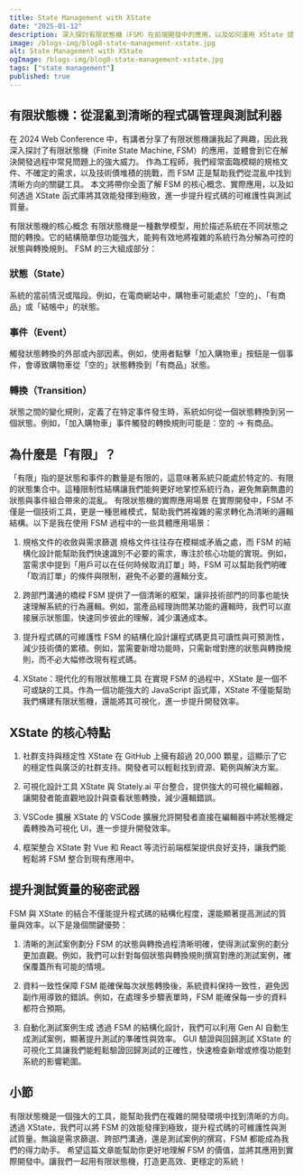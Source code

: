 ```yaml
---
title: State Management with XState
date: "2025-01-12"
description: 深入探討有限狀態機（FSM）在前端開發中的應用，以及如何運用 XState 提升程式碼可維護性與測試質量
image: /blogs-img/blog8-state-management-xstate.jpg
alt: State Management with XState
ogImage: /blogs-img/blog8-state-management-xstate.jpg
tags: ["state management"]
published: true
---
```


## 有限狀態機：從混亂到清晰的程式碼管理與測試利器

在 2024 Web Conference 中，有講者分享了有限狀態機讓我起了興趣，因此我深入探討了有限狀態機（Finite State Machine, FSM）的應用，並體會到它在解決開發過程中常見問題上的強大威力。
作為工程師，我們經常面臨模糊的規格文件、不確定的需求，以及技術債堆積的挑戰，而 FSM 正是幫助我們從混亂中找到清晰方向的關鍵工具。
本文將帶你全面了解 FSM 的核心概念、實際應用，以及如何透過 XState 函式庫將其效能發揮到極致，進一步提升程式碼的可維護性與測試質量。

有限狀態機的核心概念
有限狀態機是一種數學模型，用於描述系統在不同狀態之間的轉換。它的結構簡單但功能強大，能夠有效地將複雜的系統行為分解為可控的狀態與轉換規則。
FSM 的三大組成部分：

### 狀態（State）

系統的當前情況或階段。例如，在電商網站中，購物車可能處於「空的」、「有商品」或「結帳中」的狀態。

### 事件（Event）

觸發狀態轉換的外部或內部因素。例如，使用者點擊「加入購物車」按鈕是一個事件，會導致購物車從「空的」狀態轉換到「有商品」狀態。

### 轉換（Transition）

狀態之間的變化規則，定義了在特定事件發生時，系統如何從一個狀態轉換到另一個狀態。例如，「加入購物車」事件觸發的轉換規則可能是：空的 -> 有商品。

## 為什麼是「有限」？

「有限」指的是狀態和事件的數量是有限的，這意味著系統只能處於特定的、有限的狀態集合中。這種限制性結構讓我們能夠更好地掌控系統行為，避免無窮無盡的狀態與事件組合帶來的混亂。
有限狀態機的實際應用場景
在實際開發中，FSM 不僅是一個技術工具，更是一種思維模式，幫助我們將複雜的需求轉化為清晰的邏輯結構。以下是我在使用 FSM 過程中的一些具體應用場景：

1. 規格文件的收斂與需求篩選
   規格文件往往存在模糊或矛盾之處，而 FSM 的結構化設計能幫助我們快速識別不必要的需求，專注於核心功能的實現。例如，當需求中提到「用戶可以在任何時候取消訂單」時，FSM 可以幫助我們明確「取消訂單」的條件與限制，避免不必要的邏輯分支。

2. 跨部門溝通的橋樑
   FSM 提供了一個清晰的框架，讓非技術部門的同事也能快速理解系統的行為邏輯。例如，當產品經理詢問某功能的邏輯時，我們可以直接展示狀態圖，快速同步彼此的理解，減少溝通成本。

3. 提升程式碼的可維護性
   FSM 的結構化設計讓程式碼更具可讀性與可預測性，減少技術債的累積。例如，當需要新增功能時，只需新增對應的狀態與轉換規則，而不必大幅修改現有程式碼。

4. XState：現代化的有限狀態機工具
   在實現 FSM 的過程中，XState 是一個不可或缺的工具。作為一個功能強大的 JavaScript 函式庫，XState 不僅能幫助我們構建有限狀態機，還能將其可視化，進一步提升開發效率。

## XState 的核心特點

1. 社群支持與穩定性
   XState 在 GitHub 上擁有超過 20,000 顆星，這顯示了它的穩定性與廣泛的社群支持。開發者可以輕鬆找到資源、範例與解決方案。

2. 可視化設計工具
   XState 與 Stately.ai 平台整合，提供強大的可視化編輯器，讓開發者能直觀地設計與查看狀態轉換，減少邏輯錯誤。

3. VSCode 擴展
   XState 的 VSCode 擴展允許開發者直接在編輯器中將狀態機定義轉換為可視化 UI，進一步提升開發效率。

4. 框架整合
   XState 對 Vue 和 React 等流行前端框架提供良好支持，讓我們能輕鬆將 FSM 整合到現有應用中。

## 提升測試質量的秘密武器

FSM 與 XState 的結合不僅能提升程式碼的結構化程度，還能顯著提高測試的質量與效率。以下是幾個關鍵優勢：

1. 清晰的測試案例劃分
   FSM 的狀態與轉換過程清晰明確，使得測試案例的劃分更加直觀。例如，我們可以針對每個狀態與轉換規則撰寫對應的測試案例，確保覆蓋所有可能的情境。

2. 資料一致性保障
   FSM 能確保每次狀態轉換後，系統資料保持一致性，避免因副作用導致的錯誤。例如，在處理多步驟表單時，FSM 能確保每一步的資料都符合預期。

3. 自動化測試案例生成
   透過 FSM 的結構化設計，我們可以利用 Gen AI 自動生成測試案例，顯著提升測試的準確性與效率。
   GUI 驗證與回歸測試
   XState 的可視化工具讓我們能輕鬆驗證回歸測試的正確性，快速檢查新增或修復功能對系統的影響範圍。

## 小節

有限狀態機是一個強大的工具，能幫助我們在複雜的開發環境中找到清晰的方向。透過 XState，我們可以將 FSM 的效能發揮到極致，提升程式碼的可維護性與測試質量。無論是需求篩選、跨部門溝通，還是測試案例的撰寫，FSM 都能成為我們的得力助手。
希望這篇文章能幫助你更好地理解 FSM 的價值，並將其應用到實際開發中。讓我們一起用有限狀態機，打造更高效、更穩定的系統！
